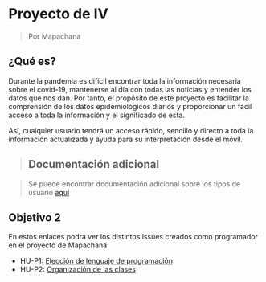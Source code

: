 # Proyecto de IV

> Por Mapachana 

## ¿Qué es?

Durante la pandemia es difícil encontrar toda la información necesaria sobre el covid-19, mantenerse al día con todas las noticias y entender los datos que nos dan. Por tanto, el propósito de este proyecto es facilitar la comprensión de los datos epidemiológicos diarios y proporcionar un fácil acceso a toda la información y el significado de esta.

Así, cualquier usuario tendrá un acceso rápido, sencillo y directo a toda la información actualizada y ayuda para su interpretación desde el móvil.

> ## Documentación adicional

> Se puede encontrar documentación adicional sobre los tipos de usuario [aquí](https://github.com/Mapachana/Proyecto-IV/blob/Objetivo-1/docs/objetivo1.md)

## Objetivo 2
En estos enlaces podrá ver los distintos issues creados como programador en el proyecto de Mapachana:
* HU-P1: [Elección de lenguaje de programación](https://github.com/Mapachana/Proyecto-IV/issues/6)
* HU-P2: [Organización de las clases](https://github.com/Mapachana/Proyecto-IV/issues/7)

